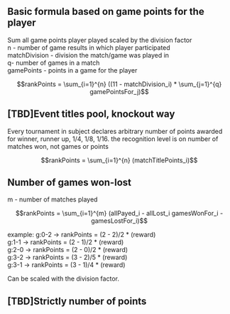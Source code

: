 ## Basic formula based on game points for the player
Sum all game points player played scaled by the division factor  
n - number of game results in which player participated  
matchDivision - division the match/game was played in  
q- number of games in a match  
gamePoints - points in a game for the player  
  
$$rankPoints = \sum_{i=1}^{n} ((11 - matchDivision_i) * \sum_{j=1}^{q} gamePointsFor_j)$$ 


## [TBD]Event titles pool, knockout way  
Every tournament in subject declares arbitrary number of points awarded for winner, runner up, 1/4, 1/8, 1/16. the recognition level is on number of matches won, not games or points


$$rankPoints = \sum_{i=1}^{n} (matchTitlePoints_i)$$ 


## Number of games won-lost  
m - number of matches played

$$rankPoints = \sum_{i=1}^{m} (allPayed_i - allLost_i gamesWonFor_i - gamesLostFor_i)$$ 

example:
g:0-2 -> rankPoints = (2 - 2)/2 * (reward)  
g:1-1 -> rankPoints = (2 - 1)/2 * (reward)  
g:2-0 -> rankPoints = (2 - 0)/2 * (reward)  
g:3-2 -> rankPoints = (3 - 2)/5 * (reward)  
g:3-1 -> rankPoints = (3 - 1)/4 * (reward)  

Can be scaled with the division factor.

## [TBD]Strictly number of points
